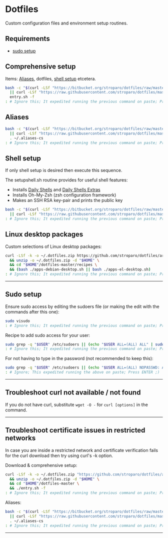 # Dotfiles

Custom configuration files and environment setup routines.

## Requirements

* [sudo setup](#sudo-setup)

## Comprehensive setup

Items: [Aliases](#aliases), dotfiles, [shell setup](#shell-setup) etcetera.

```bash
bash -c "$(curl -LSf "https://bitbucket.org/stroparo/dotfiles/raw/master/entry.sh" \
  || curl -LSf "https://raw.githubusercontent.com/stroparo/dotfiles/master/entry.sh")" \
  entry.sh -f
: # Ignore this; It expedited running the previous command on paste; Press ENTER ;)
```

## Aliases

```bash
bash -c "$(curl -LSf "https://bitbucket.org/stroparo/dotfiles/raw/master/setupaliases.sh" \
  || curl -LSf "https://raw.githubusercontent.com/stroparo/dotfiles/master/setupaliases.sh")"; \
  . ~/.aliases-cs
: # Ignore this; It expedited running the previous command on paste; Press ENTER ;)
```

## Shell setup

If only shell setup is desired then execute this sequence.

The setupshell.sh routine provides for useful shell features:

* Installs [Daily Shells](http://stroparo.github.io/ds/) and [Daily Shells Extras](https://github.com/stroparo/ds-extras)
* Installs Oh-My-Zsh (zsh configuration framework)
* Makes an SSH RSA key-pair and prints the public key

```bash
bash -c "$(curl -LSf "https://bitbucket.org/stroparo/dotfiles/raw/master/setupshell.sh" \
  || curl -LSf "https://raw.githubusercontent.com/stroparo/dotfiles/master/setupshell.sh")"
: # Ignore this; It expedited running the previous command on paste; Press ENTER ;)
```

## Linux desktop packages

Custom selections of Linux desktop packages:

```bash
curl -LSf -k -o ~/.dotfiles.zip https://github.com/stroparo/dotfiles/archive/master.zip \
  && unzip -o ~/.dotfiles.zip -d "$HOME" \
  && cd "$HOME"/dotfiles-master/recipes \
  && (bash ./apps-debian-desktop.sh || bash ./apps-el-desktop.sh)
: # Ignore this; It expedited running the previous command on paste; Press ENTER ;)
```

---

## Sudo setup

Ensure sudo access by editing the sudoers file (or making the edit with the commands after this one):

```bash
sudo visudo
: # Ignore this; It expedited running the previous command on paste; Press ENTER ;)
```

Recipe to add sudo access for your user:

```bash
sudo grep -q "$USER" /etc/sudoers || (echo "$USER ALL=(ALL) ALL" | sudo tee -a /etc/sudoers)
: # Ignore this; It expedited running the previous command on paste; Press ENTER ;)
```

For not having to type in the password (not recommended to keep this):

```bash
sudo grep -q "$USER" /etc/sudoers || (echo "$USER ALL=(ALL) NOPASSWD: ALL" | sudo tee -a /etc/sudoers)
: # Ignore; This expedited running the above on paste; Press ENTER ;)
```

---

## Troubleshoot curl not available / not found

If you do not have curl, substitute ```wget -O -``` for ```curl [options]``` in the command.

---

## Troubleshoot certificate issues in restricted networks

In case you are inside a restricted network and certificate verification fails for the curl download then try using curl's -k option.

Download & comprehensive setup:

```bash
curl -LSf -k -o ~/.dotfiles.zip "https://github.com/stroparo/dotfiles/archive/master.zip" \
  && unzip -o ~/.dotfiles.zip -d "$HOME" \
  && cd "$HOME"/dotfiles-master \
  && ./entry.sh -f
: # Ignore this; It expedited running the previous command on paste; Press ENTER ;)
```

Aliases:

```bash
bash -c "$(curl -LSf "https://bitbucket.org/stroparo/dotfiles/raw/master/setupaliases.sh" \
  || curl -LSf "https://raw.githubusercontent.com/stroparo/dotfiles/master/setupaliases.sh")"; \
  . ~/.aliases-cs
: # Ignore this; It expedited running the previous command on paste; Press ENTER ;)
```

---

